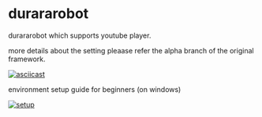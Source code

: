 # durararobot

durararobot which supports youtube player.

more details about the setting pleaase refer the alpha branch of the original framework.

[![asciicast](https://asciinema.org/a/sH1VAIakIbTz1wdCPU8Lp9U2m.svg)](https://asciinema.org/a/sH1VAIakIbTz1wdCPU8Lp9U2m)

environment setup guide for beginners (on windows)

[![setup](https://i.ytimg.com/vi/H7V_X3yNIe8/hqdefault.jpg)](https://www.youtube.com/watch?v=H7V_X3yNIe8)
